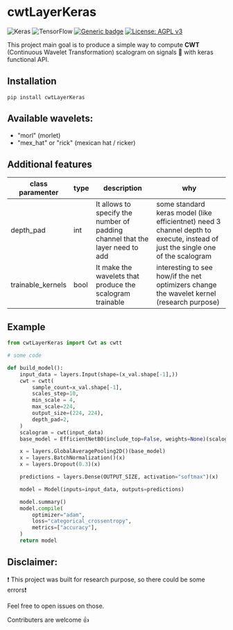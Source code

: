 # cwtLayerKeras

<img alt="Keras" src="https://img.shields.io/badge/Keras-%23D00000.svg?&style=for-the-badge&logo=Keras&logoColor=white"/> <img alt="TensorFlow" src="https://img.shields.io/badge/TensorFlow-%23FF6F00.svg?&style=for-the-badge&logo=TensorFlow&logoColor=white" /> [![Generic badge](https://img.shields.io/badge/python-v3.6+-<COLOR>.svg)]() [![License: AGPL v3](https://img.shields.io/badge/License-AGPL%20v3-blue.svg)](https://www.gnu.org/licenses/agpl-3.0) 

This project main goal is to produce a simple way to compute **CWT** (Continuous Wavelet Transformation) scalogram on signals :satellite: with keras functional API.

## Installation
    pip install cwtLayerKeras

## Available wavelets:
* "morl" (morlet)
* "mex_hat" or "rick" (mexican hat / ricker)

## Additional features
class paramenter | type | description | why
--- | --- | --- | ---
depth_pad | int | It allows to specify the number of padding channel that the layer need to add | some standard keras model (like efficientnet) need 3 channel depth to execute, instead of just the single one of the scalogram
trainable_kernels | bool | It make the wavelets that produce the scalogram trainable | interesting to see how/if the net optimizers change the wavelet kernel (research purpose)

## Example

```python
from cwtLayerKeras import Cwt as cwtt

# some code

def build_model():
    input_data = layers.Input(shape=(x_val.shape[-1],))
    cwt = cwtt(
        sample_count=x_val.shape[-1],
        scales_step=10,
        min_scale = 4,
        max_scale=224,
        output_size=(224, 224),
        depth_pad=2,
    )
    scalogram = cwt(input_data)
    base_model = EfficientNetB0(include_top=False, weights=None)(scalogram)

    x = layers.GlobalAveragePooling2D()(base_model)
    x = layers.BatchNormalization()(x)
    x = layers.Dropout(0.3)(x)

    predictions = layers.Dense(OUTPUT_SIZE, activation="softmax")(x)

    model = Model(inputs=input_data, outputs=predictions)

    model.summary()
    model.compile(
        optimizer="adam",
        loss="categorical_crossentropy",
        metrics=["accuracy"],
    )
    return model
```

## Disclaimer:
 :exclamation: This project was built for research purpose, so there could be some errors:exclamation:
 
 Feel free to open issues on those.
 
 Contributers are welcome :thumbsup:

